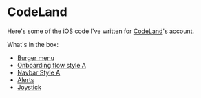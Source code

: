 # CodeLand
Here's some of the iOS code I've written for [CodeLand](https://instagram.com/code.land)'s account.  

What's in the box:

- [Burger menu](https://github.com/cristhianleonli/codeland/tree/main/BurgerMenuA)
- [Onboarding flow style A](https://github.com/cristhianleonli/codeland/tree/main/OnboardingStyleA)
- [Navbar Style A](https://github.com/cristhianleonli/codeland/tree/main/CustomNavbarA)
- [Alerts](https://github.com/cristhianleonli/codeland/tree/main/Alerts)
- [Joystick](https://github.com/cristhianleonli/codeland/tree/main/Joystick)